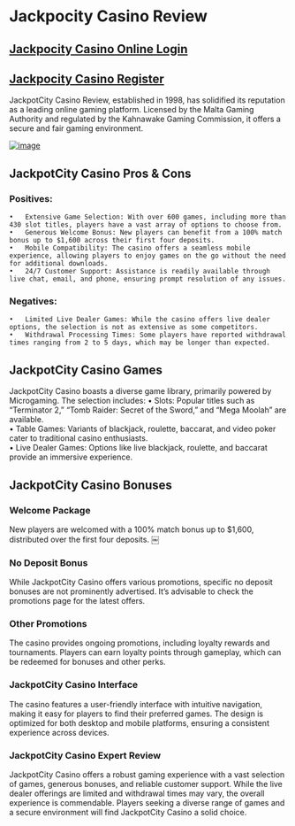 # Jackpocity Casino Review
## [Jackpocity Casino Online Login](https://bit.ly/shorturlsss)
## [Jackpocity Casino Register](https://bit.ly/shorturlsss)

JackpotCity Casino Review, established in 1998, has solidified its reputation as a leading online gaming platform. Licensed by the Malta Gaming Authority and regulated by the Kahnawake Gaming Commission, it offers a secure and fair gaming environment. 

[![image](https://github.com/user-attachments/assets/5fb51ed4-e6ce-40c7-bfba-f260e5f8653a)](https://bit.ly/shorturlsss)

## JackpotCity Casino Pros & Cons

### Positives:
	•	Extensive Game Selection: With over 600 games, including more than 430 slot titles, players have a vast array of options to choose from.  
	•	Generous Welcome Bonus: New players can benefit from a 100% match bonus up to $1,600 across their first four deposits.  
	•	Mobile Compatibility: The casino offers a seamless mobile experience, allowing players to enjoy games on the go without the need for additional downloads.  
	•	24/7 Customer Support: Assistance is readily available through live chat, email, and phone, ensuring prompt resolution of any issues.  

### Negatives:
	•	Limited Live Dealer Games: While the casino offers live dealer options, the selection is not as extensive as some competitors.  
	•	Withdrawal Processing Times: Some players have reported withdrawal times ranging from 2 to 5 days, which may be longer than expected.  

## JackpotCity Casino Games

JackpotCity Casino boasts a diverse game library, primarily powered by Microgaming. The selection includes:
	•	Slots: Popular titles such as “Terminator 2,” “Tomb Raider: Secret of the Sword,” and “Mega Moolah” are available.  
	•	Table Games: Variants of blackjack, roulette, baccarat, and video poker cater to traditional casino enthusiasts.  
	•	Live Dealer Games: Options like live blackjack, roulette, and baccarat provide an immersive experience. 

## JackpotCity Casino Bonuses

### Welcome Package

New players are welcomed with a 100% match bonus up to $1,600, distributed over the first four deposits.  ￼

### No Deposit Bonus

While JackpotCity Casino offers various promotions, specific no deposit bonuses are not prominently advertised. It’s advisable to check the promotions page for the latest offers.

### Other Promotions

The casino provides ongoing promotions, including loyalty rewards and tournaments. Players can earn loyalty points through gameplay, which can be redeemed for bonuses and other perks. 

### JackpotCity Casino Interface

The casino features a user-friendly interface with intuitive navigation, making it easy for players to find their preferred games. The design is optimized for both desktop and mobile platforms, ensuring a consistent experience across devices. 

### JackpotCity Casino Expert Review

JackpotCity Casino offers a robust gaming experience with a vast selection of games, generous bonuses, and reliable customer support. While the live dealer offerings are limited and withdrawal times may vary, the overall experience is commendable. Players seeking a diverse range of games and a secure environment will find JackpotCity Casino a solid choice. 
